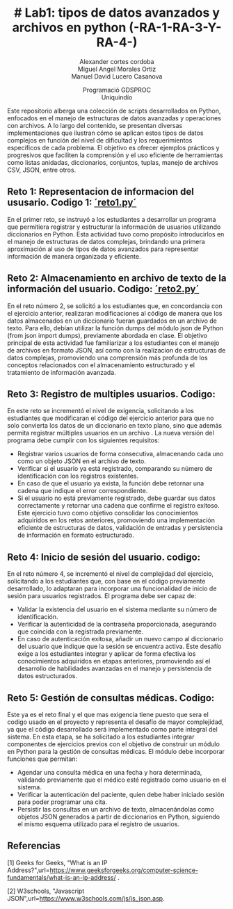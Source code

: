 <h1 align="center">
 # Lab1: tipos de datos avanzados y archivos en python (-RA-1-RA-3-Y-RA-4-)
 </h1>
 <p align="center">
Alexander cortes cordoba <br />
Miguel Angel Morales Ortiz <br />
Manuel David Lucero Casanova <br />
  <p align="center">
Programació<pn, II-2025 <br />
GDSPROC <br />
Uniquindío <br />
</p>
 
Este repositorio alberga una colección de scripts desarrollados en Python, enfocados en el manejo de estructuras de datos avanzadas y operaciones con archivos. A lo largo del contenido, se presentan diversas implementaciones que ilustran cómo se aplican estos tipos de datos complejos en función del nivel de dificultad y los requerimientos específicos de cada problema. El objetivo es ofrecer ejemplos prácticos y progresivos que faciliten la comprensión y el uso eficiente de herramientas como listas anidadas, diccionarios, conjuntos, tuplas, manejo de archivos CSV, JSON, entre otros.

## Reto 1: Representacion de informacion del ususario. Codigo 1: [´reto1.py´](reto1.py)
En el primer reto, se instruyó a los estudiantes a desarrollar un programa que permitiera registrar y estructurar la información de usuarios utilizando diccionarios en Python. Esta actividad tuvo como propósito introducirlos en el manejo de estructuras de datos complejas, brindando una primera aproximación al uso de tipos de datos avanzados para representar información de manera organizada y eficiente.

## Reto 2: Almacenamiento en archivo de texto de la información del usuario. Codigo: [´reto2.py´](reto2.py)
En el reto número 2, se solicitó a los estudiantes que, en concordancia con el ejercicio anterior, realizaran modificaciones al código de manera que los datos almacenados en un diccionario fueran guardados en un archivo de texto. Para ello, debían utilizar la función dumps del módulo json de Python (from json import dumps), previamente abordada en clase.
El objetivo principal de esta actividad fue familiarizar a los estudiantes con el manejo de archivos en formato JSON, así como con la realizacion de estructuras de datos complejas, promoviendo una comprensión más profunda de los conceptos relacionados con el almacenamiento estructurado y el tratamiento de información avanzada.

## Reto 3: Registro de multiples usuarios. Codigo:
En este reto se incrementó el nivel de exigencia, solicitando a los estudiantes que modificaran el código del ejercicio anterior para que no solo convierta los datos de un diccionario en texto plano, sino que además permita registrar múltiples usuarios en un archivo .
La nueva versión del programa debe cumplir con los siguientes requisitos:
- 	Registrar varios usuarios de forma consecutiva, almacenando cada uno como un objeto JSON en el archivo de texto.
- 	Verificar si el usuario ya está registrado, comparando su número de identificación con los registros existentes.
- 	En caso de que el usuario ya exista, la función debe retornar una cadena que indique el error correspondiente.
-	Si el usuario no está previamente registrado, debe guardar sus datos correctamente y retornar una cadena que confirme el registro exitoso.
Este ejercicio tuvo como objetivo consolidar los conocimientos adquiridos en los retos anteriores, promoviendo una implementación eficiente de estructuras de datos, validación de entradas y persistencia de información en formato estructurado.
## Reto 4: Inicio de sesión del usuario. codigo:
En el reto número 4, se incrementó el nivel de complejidad del ejercicio, solicitando a los estudiantes que, con base en el código previamente desarrollado, lo adaptaran para incorporar una funcionalidad de inicio de sesión para usuarios registrados.
El programa debe ser capaz de:
- Validar la existencia del usuario en el sistema mediante su número de identificación.
- Verificar la autenticidad de la contraseña proporcionada, asegurando que coincida con la registrada previamente.
- En caso de autenticación exitosa, añadir un nuevo campo al diccionario del usuario que indique que la sesión se encuentra activa.
Este desafío exige a los estudiantes integrar y aplicar de forma efectiva los conocimientos adquiridos en etapas anteriores, promoviendo así el desarrollo de habilidades avanzadas en el manejo y persistencia de datos estructurados.
## Reto 5: Gestión de consultas médicas. Codigo:
Este ya es el reto final y el que mas exigencia tiene puesto que sera el codigo usado en el proyecto y representa el desafío de mayor complejidad, ya que el código desarrollado será implementado como parte integral del sistema. En esta etapa, se ha solicitado a los estudiantes integrar componentes de ejercicios previos con el objetivo de construir un módulo en Python para la gestión de consultas médicas.
El módulo debe incorporar funciones que permitan:
- Agendar una consulta médica en una fecha y hora determinada, validando previamente que el médico esté registrado como usuario en el sistema.
- Verificar la autenticación del paciente, quien debe haber iniciado sesión para poder programar una cita.
- Persistir las consultas en un archivo de texto, almacenándolas como objetos JSON generados a partir de diccionarios en Python, siguiendo el mismo esquema utilizado para el registro de usuarios.
 ## Referencias
 [1] Geeks for Geeks, "What is an IP Address?",url=https://www.geeksforgeeks.org/computer-science-fundamentals/what-is-an-ip-address/ .
 
[2] W3schools, "Javascript JSON",url=https://www.w3schools.com/js/js_json.asp.
